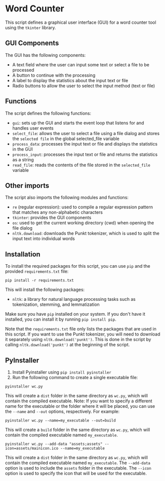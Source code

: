 # Word Counter 

This script defines a graphical user interface (GUI) for a word counter tool using the `tkinter` library.

## GUI Components

The GUI has the following components:
- A text field where the user can input some text or select a file to be processed
- A button to continue with the processing
- A label to display the statistics about the input text or file
- Radio buttons to allow the user to select the input method (text or file)

## Functions

The script defines the following functions:

- `gui`: sets up the GUI and starts the event loop that listens for and handles user events
- `select_file`: allows the user to select a file using a file dialog and stores the `selected file` in the global selected_file variable
- `process_data`: processes the input text or file and displays the statistics in the GUI
- `process_input`: processes the input text or file and returns the statistics as a string
- `read_file`: reads the contents of the file stored in the `selected_file` variable

## Other imports

The script also imports the following modules and functions:
- `re` (regular expression): used to compile a regular expression pattern that matches any non-alphabetic characters
- `tkinter`: provides the GUI components
- `os`: used to get the current working directory (cwd) when opening the file dialog
- `nltk.download`: downloads the Punkt tokenizer, which is used to split the input text into individual words

## Installation

To install the required packages for this script, you can use `pip` and the provided `requirements.txt` file:
```
pip install -r requirements.txt
```

This will install the following packages:
- `nltk`: a library for natural language processing tasks such as tokenization, stemming, and lemmatization

Make sure you have `pip` installed on your system. If you don't have it installed, you can install it by running `pip install pip`.

Note that the `requirements.txt` file only lists the packages that are used in this script. If you want to use the Punkt tokenizer, you will need to download it separately using `nltk.download('punkt')`. This is done in the script by calling `nltk.download('punkt')` at the beginning of the script.

## PyInstaller

1. Install Pyinstaller using `pip install pyinstaller`
2. Run the following command to create a single executable file:
```
pyinstaller wc.py
```
This will create a `dist` folder in the same directory as `wc.py`, which will contain the compiled executable.
Note: If you want to specify a different name for the executable or the folder where it will be placed, you can use the `--name` and `--out` options, respectively. For example:
```
pyinstaller wc.py --name=my_executable --out=build
```
This will create a `build` folder in the same directory as `wc.py`, which will contain the compiled executable named `my_executable`.
```
pyinstaller wc.py --add-data "assets;assets" --icon=assets/mainicon.ico --name=my_executable
```
This will create a `dist` folder in the same directory as `wc.py`, which will contain the compiled executable named `my_executable`. The `--add-data` option is used to include the `assets` folder in the executable. The `--icon` option is used to specify the icon that will be used for the executable.

